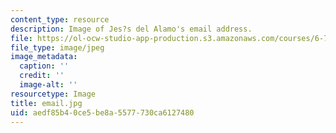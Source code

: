 ```yaml
---
content_type: resource
description: Image of Jes?s del Alamo's email address.
file: https://ol-ocw-studio-app-production.s3.amazonaws.com/courses/6-720j-integrated-microelectronic-devices-spring-2007/aedf85b40ce5be8a5577730ca6127480_email.jpg
file_type: image/jpeg
image_metadata:
  caption: ''
  credit: ''
  image-alt: ''
resourcetype: Image
title: email.jpg
uid: aedf85b4-0ce5-be8a-5577-730ca6127480
---
```

